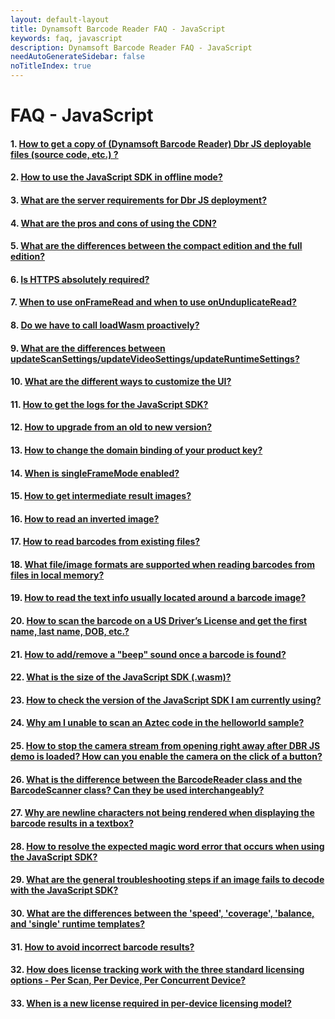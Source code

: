 ```yaml
---
layout: default-layout
title: Dynamsoft Barcode Reader FAQ - JavaScript
keywords: faq, javascript
description: Dynamsoft Barcode Reader FAQ - JavaScript
needAutoGenerateSidebar: false
noTitleIndex: true
---
```


# FAQ - JavaScript

#### 1. [How to get a copy of (Dynamsoft Barcode Reader) Dbr JS deployable files (source code, etc.) ?](ways-to-copy-dbr-js-deployable-files.html)

#### 2. [How to use the JavaScript SDK in offline mode?](javascript-sdk-offline-mode-use.html)

#### 3. [What are the server requirements for Dbr JS deployment?](server-requirements-for-dbr-js-deployment.html)

#### 4. [What are the pros and cons of using the CDN?](pros-and-cons-of-cdn.html)

#### 5. [What are the differences between the compact edition and the full edition?](differences-between-full-and-compact-editions.html)

#### 6. [Is HTTPS absolutely required?](is-https-required.html)

#### 7. [When to use onFrameRead and when to use onUnduplicateRead?](use-of-onFrameRead-and-onUnduplicateRead.html)

#### 8. [Do we have to call loadWasm proactively?](call-loadWasm-proactively.html)

#### 9. [What are the differences between updateScanSettings/updateVideoSettings/updateRuntimeSettings?](differences-between-updateScanSettings-updateVideoSettings-and-updateRuntimeSettings.html)

#### 10. [What are the different ways to customize the UI?](different-ways-to-customize-ui.html)

#### 11. [How to get the logs for the JavaScript SDK?](get-sdk-logs.html)

#### 12. [How to upgrade from an old to new version?](upgrade-old-to-new.html)

#### 13. [How to change the domain binding of your product key?](change-domain-binding-of-product-key.html)

#### 14. [When is singleFrameMode enabled?](when-singleFrameMode-is-enabled.html)

#### 15. [How to get intermediate result images?](get-intermediate-result-images.html)

#### 16. [How to read an inverted image?](read-inverted-image.html)

#### 17. [How to read barcodes from existing files?](read-from-existing-files.html)

#### 18. [What file/image formats are supported when reading barcodes from files in local memory?](formats-supported-for-existing-files.html)

#### 19. [How to read the text info usually located around a barcode image?](read-text-from-barcode-image.html)

#### 20. [How to scan the barcode on a US Driver’s License and get the first name, last name, DOB, etc.?](scan-US-drivers-license.html)

#### 21. [How to add/remove a "beep" sound once a barcode is found?](add-remove-beep-sound.html)

#### 22. [What is the size of the JavaScript SDK (.wasm)?](size-of-wasm.html)

#### 23. [How to check the version of the JavaScript SDK I am currently using?](check-current-version.html)

#### 24. [Why am I unable to scan an Aztec code in the helloworld sample?](unable-to-scan-aztec-code.html)

#### 25. [How to stop the camera stream from opening right away after DBR JS demo is loaded? How can you enable the camera on the click of a button?](stop-camera-to-open-right-away.html)

#### 26. [What is the difference between the BarcodeReader class and the BarcodeScanner class? Can they be used interchangeably?](difference-between-barcodeReader-and-barcodeScanner.html)

#### 27. [Why are newline characters not being rendered when displaying the barcode results in a textbox?](newline-character-not-being-rendered.html)

#### 28. [How to resolve the expected magic word error that occurs when using the JavaScript SDK?](resolve-magic-word.html)

#### 29. [What are the general troubleshooting steps if an image fails to decode with the JavaScript SDK?](general-troubleshooting-steps-for-decode-failure.html)

#### 30. [What are the differences between the 'speed', 'coverage', 'balance, and 'single' runtime templates?](difference-between-bestspeed-and-bestcoverage.html)

#### 31. [How to avoid incorrect barcode results?](avoid-incorrect-barcode-results.html)

#### 32. [How does license tracking work with the three standard licensing options - Per Scan, Per Device, Per Concurrent Device?](how-license-tracking-works.html)

#### 33. [When is a new license required in per-device licensing model?](new-license-required-per-device-licensing.html)
